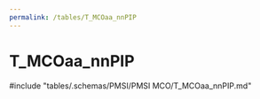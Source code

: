 ```yaml
---
permalink: /tables/T_MCOaa_nnPIP
---
```

# T_MCOaa_nnPIP
<!-- SPDX-License-Identifier: MPL-2.0 -->

<!-- ATTENTION : Ne pas supprimer ou modifier la ligne ci-dessous -->
#include "tables/.schemas/PMSI/PMSI MCO/T_MCOaa_nnPIP.md"
<!-- ATTENTION : Ne pas supprimer ou modifier la ligne ci-dessus -->
